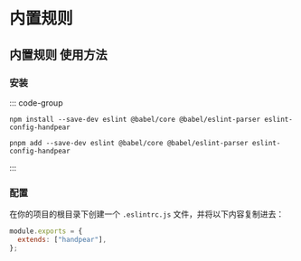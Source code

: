 # 内置规则

## 内置规则 使用方法

### 安装

::: code-group

```shell [npm]
npm install --save-dev eslint @babel/core @babel/eslint-parser eslint-config-handpear
```

```shell [pnpm]
pnpm add --save-dev eslint @babel/core @babel/eslint-parser eslint-config-handpear
```

:::

### 配置

在你的项目的根目录下创建一个 `.eslintrc.js` 文件，并将以下内容复制进去：

```js
module.exports = {
  extends: ["handpear"],
};
```
